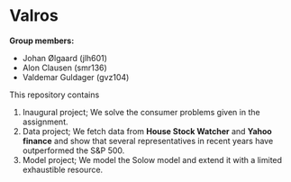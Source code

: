 # Valros

**Group members:**
- Johan Ølgaard (jlh601)
- Alon Clausen (smr136)
- Valdemar Guldager (gvz104)

This repository contains  
1. Inaugural project; We solve the consumer problems given in the assignment.
2. Data project; We fetch data from **House Stock Watcher** and **Yahoo finance** and show that several representatives in recent years have outperformed the S&P 500.
3. Model project; We model the Solow model and extend it with a limited exhaustible resource.

